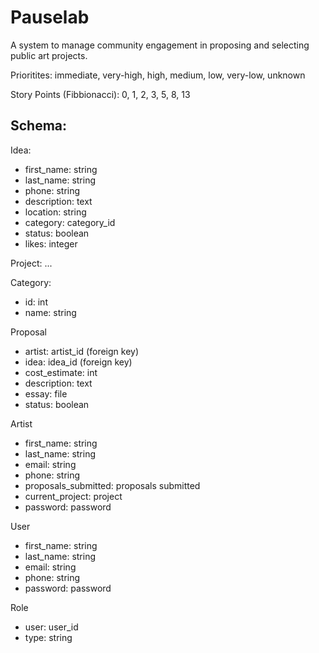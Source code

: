 # Pauselab

A system to manage community engagement in proposing and selecting public art projects.

Prioritites:
immediate, very-high, high, medium, low, very-low, unknown

Story Points (Fibbionacci):
0, 1, 2, 3, 5, 8, 13

Schema:
------


Idea:
+ first_name: string
+ last_name: string
+ phone: string
+ description: text
+ location: string
+ category: category_id
+ status: boolean 
+ likes: integer


Project: 
...


Category:
+ id: int
+ name: string


Proposal
+ artist: artist_id (foreign key)
+ idea: idea_id (foreign key)
+ cost_estimate: int
+ description: text
+ essay: file
+ status: boolean 


Artist 
+ first_name: string
+ last_name: string
+ email: string
+ phone: string
+ proposals_submitted: proposals submitted
+ current_project: project
+ password: password


User
+ first_name: string
+ last_name: string
+ email: string
+ phone: string
+ password: password


Role
+ user: user_id
+ type: string
